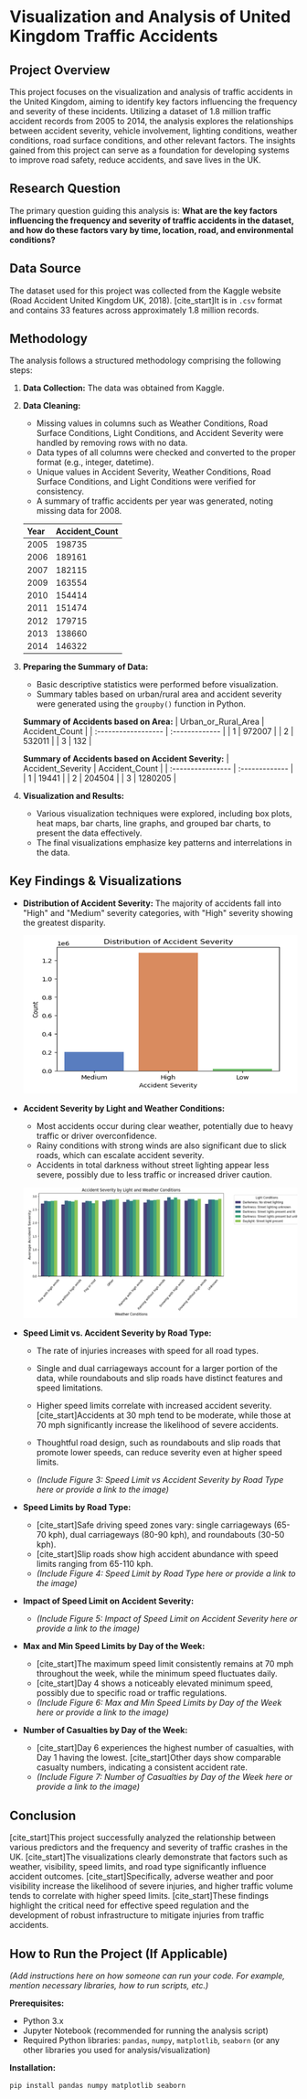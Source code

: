 # Visualization and Analysis of United Kingdom Traffic Accidents

## Project Overview

This project focuses on the visualization and analysis of traffic accidents in the United Kingdom, aiming to identify key factors influencing the frequency and severity of these incidents. Utilizing a dataset of 1.8 million traffic accident records from 2005 to 2014, the analysis explores the relationships between accident severity, vehicle involvement, lighting conditions, weather conditions, road surface conditions, and other relevant factors. The insights gained from this project can serve as a foundation for developing systems to improve road safety, reduce accidents, and save lives in the UK.

## Research Question

The primary question guiding this analysis is: **What are the key factors influencing the frequency and severity of traffic accidents in the dataset, and how do these factors vary by time, location, road, and environmental conditions?**

## Data Source

The dataset used for this project was collected from the Kaggle website (Road Accident United Kingdom UK, 2018). [cite_start]It is in `.csv` format and contains 33 features across approximately 1.8 million records. 

## Methodology

The analysis follows a structured methodology comprising the following steps:

1.  **Data Collection:** The data was obtained from Kaggle. 
2.  **Data Cleaning:**
    * Missing values in columns such as Weather Conditions, Road Surface Conditions, Light Conditions, and Accident Severity were handled by removing rows with no data. 
    * Data types of all columns were checked and converted to the proper format (e.g., integer, datetime). 
    * Unique values in Accident Severity, Weather Conditions, Road Surface Conditions, and Light Conditions were verified for consistency. 
    * A summary of traffic accidents per year was generated, noting missing data for 2008. 

    | Year | Accident_Count |
    | :--- | :------------- |
    | 2005 | 198735         |
    | 2006 | 189161         |
    | 2007 | 182115         |
    | 2009 | 163554         |
    | 2010 | 154414         |
    | 2011 | 151474         |
    | 2012 | 179715         |
    | 2013 | 138660         |
    | 2014 | 146322         |

3.  **Preparing the Summary of Data:**
    * Basic descriptive statistics were performed before visualization. 
    * Summary tables based on urban/rural area and accident severity were generated using the `groupby()` function in Python. 

    **Summary of Accidents based on Area:**
    | Urban_or_Rural_Area | Accident_Count |
    | :------------------ | :------------- |
    | 1                   | 972007         |
    | 2                   | 532011         |
    | 3                   | 132            |

    **Summary of Accidents based on Accident Severity:**
    | Accident_Severity | Accident_Count |
    | :---------------- | :------------- |
    | 1                 | 19441          |
    | 2                 | 204504         |
    | 3                 | 1280205        |

4.  **Visualization and Results:**
    * Various visualization techniques were explored, including box plots, heat maps, bar charts, line graphs, and grouped bar charts, to present the data effectively. 
    * The final visualizations emphasize key patterns and interrelations in the data. 

## Key Findings & Visualizations

* **Distribution of Accident Severity:** The majority of accidents fall into "High" and "Medium" severity categories, with "High" severity showing the greatest disparity.

  ![Distribution of Accident Severity](result/Distribution_Accident_Severity.png "Distribution of Accident Severity")

* **Accident Severity by Light and Weather Conditions:**
    * Most accidents occur during clear weather, potentially due to heavy traffic or driver overconfidence. 
    * Rainy conditions with strong winds are also significant due to slick roads, which can escalate accident severity. 
    * Accidents in total darkness without street lighting appear less severe, possibly due to less traffic or increased driver caution.

  ![Accident Severity by Light and Weather Conditions](result/Accident_Severity_by_Conditions.png "Accident Severity by Light and Weather Conditions")
    

* **Speed Limit vs. Accident Severity by Road Type:**
    * The rate of injuries increases with speed for all road types. 
    * Single and dual carriageways account for a larger portion of the data, while roundabouts and slip roads have distinct features and speed limitations. 
    * Higher speed limits correlate with increased accident severity.  [cite_start]Accidents at 30 mph tend to be moderate, while those at 70 mph significantly increase the likelihood of severe accidents. 
    * Thoughtful road design, such as roundabouts and slip roads that promote lower speeds, can reduce severity even at higher speed limits.

  
    * *(Include Figure 3: Speed Limit vs Accident Severity by Road Type here or provide a link to the image)*

* **Speed Limits by Road Type:**
    * [cite_start]Safe driving speed zones vary: single carriageways (65-70 kph), dual carriageways (80-90 kph), and roundabouts (30-50 kph). 
    * [cite_start]Slip roads show high accident abundance with speed limits ranging from 65-110 kph. 
    * *(Include Figure 4: Speed Limit by Road Type here or provide a link to the image)*

* **Impact of Speed Limit on Accident Severity:**
    * *(Include Figure 5: Impact of Speed Limit on Accident Severity here or provide a link to the image)*

* **Max and Min Speed Limits by Day of the Week:**
    * [cite_start]The maximum speed limit consistently remains at 70 mph throughout the week, while the minimum speed fluctuates daily. 
    * [cite_start]Day 4 shows a noticeably elevated minimum speed, possibly due to specific road or traffic regulations. 
    * *(Include Figure 6: Max and Min Speed Limits by Day of the Week here or provide a link to the image)*

* **Number of Casualties by Day of the Week:**
    * [cite_start]Day 6 experiences the highest number of casualties, with Day 1 having the lowest.  [cite_start]Other days show comparable casualty numbers, indicating a consistent accident rate. 
    * *(Include Figure 7: Number of Casualties by Day of the Week here or provide a link to the image)*

## Conclusion

[cite_start]This project successfully analyzed the relationship between various predictors and the frequency and severity of traffic crashes in the UK.  [cite_start]The visualizations clearly demonstrate that factors such as weather, visibility, speed limits, and road type significantly influence accident outcomes.  [cite_start]Specifically, adverse weather and poor visibility increase the likelihood of severe injuries, and higher traffic volume tends to correlate with higher speed limits.  [cite_start]These findings highlight the critical need for effective speed regulation and the development of robust infrastructure to mitigate injuries from traffic accidents. 

## How to Run the Project (If Applicable)

*(Add instructions here on how someone can run your code. For example, mention necessary libraries, how to run scripts, etc.)*

**Prerequisites:**
* Python 3.x
* Jupyter Notebook (recommended for running the analysis script)
* Required Python libraries: `pandas`, `numpy`, `matplotlib`, `seaborn` (or any other libraries you used for analysis/visualization)

**Installation:**
```bash
pip install pandas numpy matplotlib seaborn
